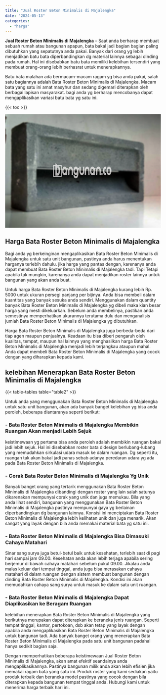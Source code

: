 ```yaml
---
title: "Jual Roster Beton Minimalis di Majalengka"
date: "2024-05-13"
categories: 
  - "harga"
---
```


**Jual Roster Beton Minimalis di Majalengka** – Saat anda berharap membuat sebuah rumah atau bangunan apapun, bata bakal jadi bagian bagian paling dibutuhkan yang sepatutnya anda pakai. Banyak dari orang yg lebih menjadikan batu bata diperbandingkan dg material lainnya sebagai dinding pada rumah. Hal ini disebabkan batu bata memiliki kelebihan tersendiri yang membuat orang-orang lebih berhasrat untuk menerapkannya.

Batu bata malahan ada bermacam-macam ragam yg bisa anda pakai, salah satu bagiannya adalah Bata Roster Beton Minimalis di Majalengka. Macam bata yang satu ini amat masyhur dan sedang digemari diterapkan oleh berbagai lapisan masyarakat. bagi anda yg berharap mencobanya dapat mengaplikasikan variasi batu bata yg satu ini.

{{< toc >}}

![Jual Roster Beton Minimalis di Majalengka](/images/bata-roster-minimalis-17.png)

## Harga Bata Roster Beton Minimalis di Majalengka

Bagi anda yg berkeinginan mengaplikasikan Bata Roster Beton Minimalis di Majalengka untuk satu unit bangunan, pastinya anda harus menentukan harganya terlebih dahulu. jika harga yang pantas dengan, karenanya anda dapat membuat Bata Roster Beton Minimalis di Majalengka tadi. Tapi Tetapi apabila tak mungkin, karenanya anda dapat menjadikan roster lainnya untuk bangunan yang akan anda buat.

Untuk harga Bata Roster Beton Minimalis di Majalengka kurang lebih Rp. 5000 untuk ukuran persegi panjang per bijinya. Anda bisa membeli dalam kuantitas yang banyak sesuka anda sendiri. Menggunakan dalam quantity banyak Bata Roster Beton Minimalis di Majalengka yg dibeli maka kian besar harga yang mesti dikeluarkan. Sebelum anda membelinya, pastikan anda semestinya memperhatikan ukurannya terutama dulu dan menganalisis jumlah Bata Roster Beton Minimalis di Majalengka yg dibutuhkan.

Harga Bata Roster Beton Minimalis di Majalengka juga berbeda-beda dari tiap agen maupun penjualnya. Keadaan itu bisa diberi pengaruh oleh kualitas, tempat, maupun hal lainnya yang menghasilkan harga Bata Roster Beton Minimalis di Majalengka menjadi lebih terjangkau ataupun mahal. Anda dapat membeli Bata Roster Beton Minimalis di Majalengka yang cocok dengan yang diharapkan kepada kami.

## kelebihan Menerapkan Bata Roster Beton Minimalis di Majalengka

{{< table-tables table="table2" >}}

Untuk anda yang menggunakan Bata Roster Beton Minimalis di Majalengka untuk satu unit bangunan, akan ada banyak banget kelebihan yg bisa anda peroleh, beberapa diantaranya seperti berikut:

### \- Bata Roster Beton Minimalis di Majalengka Membikin Ruangan Akan menjadi Lebih Sejuk

keistimewaan yg pertama bisa anda peroleh adalah membikin ruangan bakal jadi lebih sejuk. Hal ini disebabkan roster bata didesign berlubang-lubang yang memudahkan sirkulasi udara masuk ke dalam ruangan. Dg seperti itu, ruangan tak akan bakal jadi panas sebab adanya peredaran udara yg ada pada Bata Roster Beton Minimalis di Majalengka.

### \- Corak Bata Roster Beton Minimalis di Majalengka Yg Unik

Banyak banget orang yang tertarik menggunakan Bata Roster Beton Minimalis di Majalengka dibandingi dengan roster yang lain salah satunya dikarenakan mempunyai corak yang unik dan juga memukau. Bila yang anda lihat sendiri, bangunan yang menggunakan Bata Roster Beton Minimalis di Majalengka pastinya mempunyai gaya yg berlainan diperbandingkan dg bangunan lainnya. Konsisi ini menciptakan Bata Roster Beton Minimalis di Majalengka lebih kelihatan unik dan juga menarik. Akan sangat yang layak dengan bila anda memakai material bata yg satu ini.

### \- Bata Roster Beton Minimalis di Majalengka Bisa Dimasuki Cahaya Matahari

Sinar sang surya juga betul-betul baik untuk kesehatan, terlebih saat di pagi hari sampai jam 09.00. Kesehatan anda akan lebih terjaga apabila sering berjemur di bawah cahaya matahari sebelum pukul 09.00. Jikalau anda malas keluar dari tempat tinggal, anda juga bisa merasakan cahaya matahari di dalam ruangan dengan sistem membuat bangunan dengan dinding Bata Roster Beton Minimalis di Majalengka. Kondisi ini akan memudahkan cahaya sang surya untuk masuk ke dalam satu unit ruangan.

### \- Bata Roster Beton Minimalis di Majalengka Dapat Diaplikasikan ke Beragam Ruangan

kelebihan menerapkan Bata Roster Beton Minimalis di Majalengka yang berikutnya merupakan dapat diterapkan ke beraneka jenis ruangan. Seperti tempat tinggal, kantor, pertokoan, dsb akan tetap yang layak dengan apabila anda mengaplikasikan Bata Roster Beton Minimalis di Majalengka untuk bangunan tadi. Ada banyak banget orang yang menerapkan Bata Roster Beton Minimalis di Majalengka pada satu unit bangunan padahal hanya sedikit bagian saja.

Dengan memperhatikan beberapa keistimewaan Jual Roster Beton Minimalis di Majalengka, akan amat efektif seandainya anda mengaplikasikannya. Pastinya bangunan milik anda akan lebih efisien jika memakai ragam bata yang satu ini. Produk roster yang kami sediakan yaitu produk terbaik dan beraneka model pastinya yang cocok dengan bila diterapkan kepada bangunan tempat tinggal anda. Hubungi kami untuk menerima harga terbaik hari ini.
